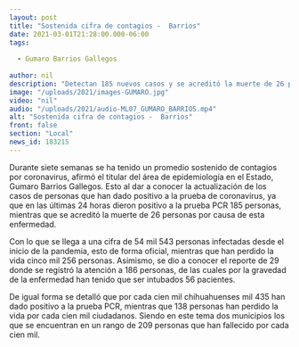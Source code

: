 ```yaml
---
layout: post
title: "Sostenida cifra de contagios -  Barrios"
date: 2021-03-01T21:28:00.000-06:00
tags:
  
  - Gumaro Barrios Gallegos
  
author: nil
description: "Detectan 185 nuevos casos y se acreditó la muerte de 26 personas por causa de esta enfermedad."
image: "/uploads/2021/images-GUMARO.jpg"
video: "nil"
audio: "/uploads/2021/audio-ML07_GUMARO_BARRIOS.mp4"
alt: "Sostenida cifra de contagios -  Barrios"
front: false
section: "Local"
news_id: 183215
---
```


Durante siete semanas se ha tenido un promedio sostenido de contagios por coronavirus, afirmó el titular del área de epidemiología en el Estado, Gumaro Barrios Gallegos. Esto al dar a conocer la actualización de los casos de personas que han dado positivo a la prueba de coronavirus, ya que en las últimas 24 horas dieron positivo a la prueba PCR 185 personas, mientras que se acreditó la muerte de 26 personas por causa de esta enfermedad.

Con lo que se llega a una cifra de 54 mil 543 personas infectadas desde el inicio de la pandemia, esto de forma oficial, mientras que han perdido la vida cinco mil 256 personas. Asimismo, se dio a conocer el reporte de 29 donde se registró la atención a 186 personas, de las cuales por la gravedad de la enfermedad han tenido que ser intubados 56 pacientes.

De igual forma se detalló que por cada cien mil chihuahuenses mil 435 han dado positivo a la prueba PCR, mientras que 138 personas han perdido la vida por cada cien mil ciudadanos. Siendo en este tema dos municipios los que se encuentran en un rango de 209 personas que han fallecido por cada cien mil.
